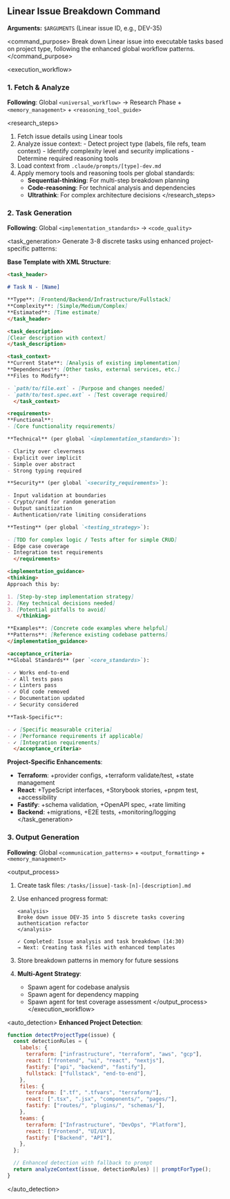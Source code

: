 ## Linear Issue Breakdown Command

**Arguments:** `$ARGUMENTS` (Linear issue ID, e.g., DEV-35)

<command_purpose>
Break down Linear issue into executable tasks based on project type, following the enhanced global workflow patterns.
</command_purpose>

<execution_workflow>

### 1. Fetch & Analyze

**Following**: Global `<universal_workflow>` → Research Phase + `<memory_management>` + `<reasoning_tool_guide>`

<research_steps>

1. Fetch issue details using Linear tools
2. <thinking>
   Analyze issue context:
   - Detect project type (labels, file refs, team context)
   - Identify complexity level and security implications
   - Determine required reasoning tools
   </thinking>
3. Load context from `.claude/prompts/[type]-dev.md`
4. Apply memory tools and reasoning tools per global standards:
   - **Sequential-thinking**: For multi-step breakdown planning
   - **Code-reasoning**: For technical analysis and dependencies
   - **Ultrathink**: For complex architecture decisions
     </research_steps>

### 2. Task Generation

**Following**: Global `<implementation_standards>` → `<code_quality>`

<task_generation>
Generate 3-8 discrete tasks using enhanced project-specific patterns:

**Base Template with XML Structure**:

```markdown
<task_header>

# Task N - [Name]

**Type**: [Frontend/Backend/Infrastructure/Fullstack]
**Complexity**: [Simple/Medium/Complex]
**Estimated**: [Time estimate]
</task_header>

<task_description>
[Clear description with context]
</task_description>

<task_context>
**Current State**: [Analysis of existing implementation]
**Dependencies**: [Other tasks, external services, etc.]
**Files to Modify**:

- `path/to/file.ext` - [Purpose and changes needed]
- `path/to/test.spec.ext` - [Test coverage required]
  </task_context>

<requirements>
**Functional**:
- [Core functionality requirements]

**Technical** (per global `<implementation_standards>`):

- Clarity over cleverness
- Explicit over implicit
- Simple over abstract
- Strong typing required

**Security** (per global `<security_requirements>`):

- Input validation at boundaries
- Crypto/rand for random generation
- Output sanitization
- Authentication/rate limiting considerations

**Testing** (per global `<testing_strategy>`):

- [TDD for complex logic / Tests after for simple CRUD]
- Edge case coverage
- Integration test requirements
  </requirements>

<implementation_guidance>
<thinking>
Approach this by:

1. [Step-by-step implementation strategy]
2. [Key technical decisions needed]
3. [Potential pitfalls to avoid]
   </thinking>

**Examples**: [Concrete code examples where helpful]
**Patterns**: [Reference existing codebase patterns]
</implementation_guidance>

<acceptance_criteria>
**Global Standards** (per `<core_standards>`):

- ✓ Works end-to-end
- ✓ All tests pass
- ✓ Linters pass
- ✓ Old code removed
- ✓ Documentation updated
- ✓ Security considered

**Task-Specific**:

- ✓ [Specific measurable criteria]
- ✓ [Performance requirements if applicable]
- ✓ [Integration requirements]
  </acceptance_criteria>
```

**Project-Specific Enhancements**:

- **Terraform**: +provider configs, +terraform validate/test, +state management
- **React**: +TypeScript interfaces, +Storybook stories, +pnpm test, +accessibility
- **Fastify**: +schema validation, +OpenAPI spec, +rate limiting
- **Backend**: +migrations, +E2E tests, +monitoring/logging
  </task_generation>

### 3. Output Generation

**Following**: Global `<communication_patterns>` + `<output_formatting>` + `<memory_management>`

<output_process>

1. Create task files: `/tasks/[issue]-task-[n]-[description].md`
2. Use enhanced progress format:

   ```
   <analysis>
   Broke down issue DEV-35 into 5 discrete tasks covering authentication refactor
   </analysis>

   ✓ Completed: Issue analysis and task breakdown (14:30)
   → Next: Creating task files with enhanced templates
   ```

3. Store breakdown patterns in memory for future sessions
4. **Multi-Agent Strategy**:
   - Spawn agent for codebase analysis
   - Spawn agent for dependency mapping
   - Spawn agent for test coverage assessment
     </output_process>
     </execution_workflow>

<auto_detection>
**Enhanced Project Detection**:

```javascript
function detectProjectType(issue) {
  const detectionRules = {
    labels: {
      terraform: ["infrastructure", "terraform", "aws", "gcp"],
      react: ["frontend", "ui", "react", "nextjs"],
      fastify: ["api", "backend", "fastify"],
      fullstack: ["fullstack", "end-to-end"],
    },
    files: {
      terraform: [".tf", ".tfvars", "terraform/"],
      react: [".tsx", ".jsx", "components/", "pages/"],
      fastify: ["routes/", "plugins/", "schemas/"],
    },
    teams: {
      terraform: ["Infrastructure", "DevOps", "Platform"],
      react: ["Frontend", "UI/UX"],
      fastify: ["Backend", "API"],
    },
  };

  // Enhanced detection with fallback to prompt
  return analyzeContext(issue, detectionRules) || promptForType();
}
```

</auto_detection>
